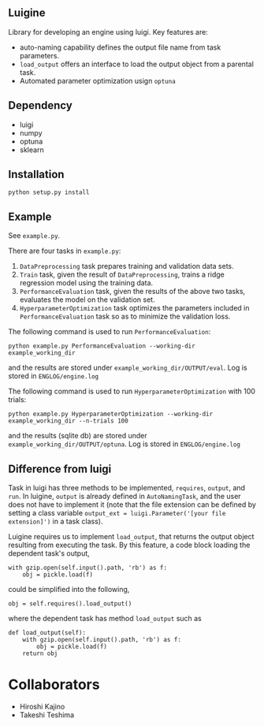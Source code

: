 Luigine
-------

Library for developing an engine using luigi. Key features are:

- auto-naming capability defines the output file name from task parameters.
- `load_output` offers an interface to load the output object from a parental task.
- Automated parameter optimization usign `optuna`

## Dependency
- luigi
- numpy
- optuna
- sklearn

## Installation

```
python setup.py install
```

## Example
See `example.py`.

There are four tasks in `example.py`:

1. `DataPreprocessing` task prepares training and validation data sets.
1. `Train` task, given the result of `DataPreprocessing`, trains a ridge regression model using the training data.
1. `PerformanceEvaluation` task, given the results of the above two tasks, evaluates the model on the validation set.
1. `HyperparameterOptimization` task optimizes the parameters included in `PerformanceEvaluation` task so as to minimize the validation loss.

The following command is used to run `PerformanceEvaluation`:
```
python example.py PerformanceEvaluation --working-dir example_working_dir
```
and the results are stored under `example_working_dir/OUTPUT/eval`.
Log is stored in `ENGLOG/engine.log`

The following command is used to run `HyperparameterOptimization` with 100 trials:
```
python example.py HyperparameterOptimization --working-dir example_working_dir --n-trials 100
```
and the results (sqlite db) are stored under `example_working_dir/OUTPUT/optuna`.
Log is stored in `ENGLOG/engine.log`


## Difference from luigi
Task in luigi has three methods to be implemented, `requires`, `output`, and `run`.
In luigine, `output` is already defined in `AutoNamingTask`, and the user does not have to implement it (note that the file extension can be defined by setting a class variable `output_ext = luigi.Parameter('[your file extension]')` in a task class).

Luigine requires us to implement `load_output`, that returns the output object resulting from executing the task.
By this feature, a code block loading the dependent task's output,
```
with gzip.open(self.input().path, 'rb') as f:
    obj = pickle.load(f)
```
could be simplified into the following,
```
obj = self.requires().load_output()
```
where the dependent task has method `load_output` such as
```
def load_output(self):
    with gzip.open(self.input().path, 'rb') as f:
        obj = pickle.load(f)
    return obj
```

# Collaborators
- Hiroshi Kajino
- Takeshi Teshima
